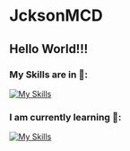 # JcksonMCD
## Hello World!!! 

### My Skills are in :hot_face::
[![My Skills](https://skillicons.dev/icons?i=java,css,html,go,spring,postgres,postman,docker,aws,androidstudio,git,github)](https://skillicons.dev)

### I am currently learning :exploding_head::
[![My Skills](https://skillicons.dev/icons?i=typescript,js,react)](https://skillicons.dev)


